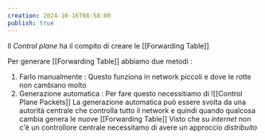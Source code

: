 ```yaml
---
creation: 2024-10-16T08:58:00
publish: true
---
```

Il *Control plane* ha il compito di creare le [[Forwarding Table]] 

Per generare [[Forwarding Table]] abbiamo due metodi : 
1. Farlo manualmente :
	Questo funziona in network piccoli e dove le rotte non cambiano molto
2. Generazione automatica :
	Per fare questo necessitiamo di ![[Control Plane Packets]]
	La generazione automatica può essere svolta da una autorità centrale che controlla tutto il network e quindi quando qualcosa cambia genera le nuove [[Forwarding Table]] 
	Visto che su *internet* non c'è un controllore centrale necessitamo di avere un approccio *distribuito*